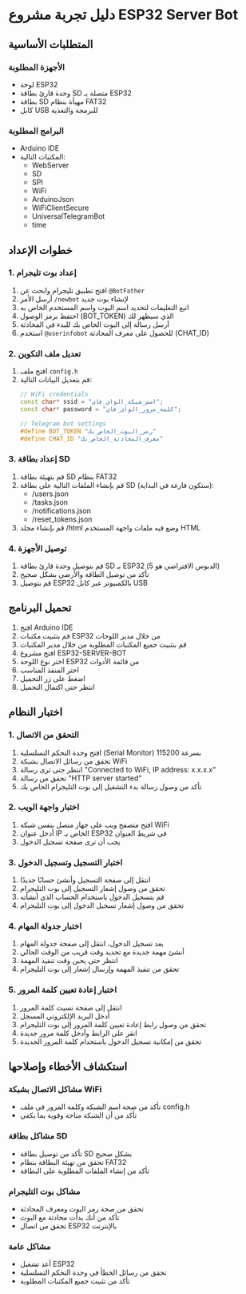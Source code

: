 # دليل تجربة مشروع ESP32 Server Bot

## المتطلبات الأساسية

### الأجهزة المطلوبة
- لوحة ESP32
- وحدة قارئ بطاقة SD متصلة بـ ESP32
- بطاقة SD مهيأة بنظام FAT32
- كابل USB للبرمجة والتغذية

### البرامج المطلوبة
- Arduino IDE
- المكتبات التالية:
  - WebServer
  - SD
  - SPI
  - WiFi
  - ArduinoJson
  - WiFiClientSecure
  - UniversalTelegramBot
  - time

## خطوات الإعداد

### 1. إعداد بوت تليجرام
1. افتح تطبيق تليجرام وابحث عن `@BotFather`
2. أرسل الأمر `/newbot` لإنشاء بوت جديد
3. اتبع التعليمات لتحديد اسم البوت واسم المستخدم الخاص به
4. احتفظ برمز الوصول (BOT_TOKEN) الذي سيظهر لك
5. أرسل رسالة إلى البوت الخاص بك للبدء في المحادثة
6. استخدم `@userinfobot` للحصول على معرف المحادثة (CHAT_ID)

### 2. تعديل ملف التكوين
1. افتح ملف `config.h`
2. قم بتعديل البيانات التالية:
   ```cpp
   // WiFi credentials
   const char* ssid = "اسم_شبكة_الواي_فاي";
   const char* password = "كلمة_مرور_الواي_فاي";

   // Telegram bot settings
   #define BOT_TOKEN "رمز_البوت_الخاص_بك"
   #define CHAT_ID "معرف_المحادثة_الخاص_بك"

### 3. إعداد بطاقة SD
1. قم بتهيئة بطاقة SD بنظام FAT32
2. قم بإنشاء الملفات التالية على بطاقة SD (ستكون فارغة في البداية):
   - /users.json
   - /tasks.json
   - /notifications.json
   - /reset_tokens.json
3. قم بإنشاء مجلد /html وضع فيه ملفات واجهة المستخدم HTML

### 4. توصيل الأجهزة

1. قم بتوصيل وحدة قارئ بطاقة SD بـ ESP32 (الدبوس الافتراضي هو 5)
2. تأكد من توصيل الطاقة والأرضي بشكل صحيح
3. قم بتوصيل ESP32 بالكمبيوتر عبر كابل USB

## تحميل البرنامج

1. افتح Arduino IDE
2. قم بتثبيت مكتبات ESP32 من خلال مدير اللوحات
3. قم بتثبيت جميع المكتبات المطلوبة من خلال مدير المكتبات
4. افتح مشروع ESP32-SERVER-BOT
5. اختر نوع اللوحة ESP32 من قائمة الأدوات
6. اختر المنفذ المناسب
7. اضغط على زر التحميل
8. انتظر حتى اكتمال التحميل

## اختبار النظام

### 1. التحقق من الاتصال

1. افتح وحدة التحكم التسلسلية (Serial Monitor) بسرعة 115200
2. تحقق من رسائل الاتصال بشبكة WiFi
3. انتظر حتى ترى رسالة "Connected to WiFi, IP address: x.x.x.x"
4. تحقق من رسالة "HTTP server started"
5. تأكد من وصول رسالة بدء التشغيل إلى بوت التليجرام الخاص بك

### 2. اختبار واجهة الويب

1. افتح متصفح ويب على جهاز متصل بنفس شبكة WiFi
2. أدخل عنوان IP الخاص بـ ESP32 في شريط العنوان
3. يجب أن ترى صفحة تسجيل الدخول

### 3. اختبار التسجيل وتسجيل الدخول

1. انتقل إلى صفحة التسجيل وأنشئ حسابًا جديدًا
2. تحقق من وصول إشعار التسجيل إلى بوت التليجرام
3. قم بتسجيل الدخول باستخدام الحساب الذي أنشأته
4. تحقق من وصول إشعار تسجيل الدخول إلى بوت التليجرام

### 4. اختبار جدولة المهام

1. بعد تسجيل الدخول، انتقل إلى صفحة جدولة المهام
2. أنشئ مهمة جديدة مع تحديد وقت قريب من الوقت الحالي
3. انتظر حتى يحين وقت تنفيذ المهمة
4. تحقق من تنفيذ المهمة وإرسال إشعار إلى بوت التليجرام

### 5. اختبار إعادة تعيين كلمة المرور

1. انتقل إلى صفحة نسيت كلمة المرور
2. أدخل البريد الإلكتروني المسجل
3. تحقق من وصول رابط إعادة تعيين كلمة المرور إلى بوت التليجرام
4. انقر على الرابط وأدخل كلمة مرور جديدة
5. تحقق من إمكانية تسجيل الدخول باستخدام كلمة المرور الجديدة

## استكشاف الأخطاء وإصلاحها

### مشاكل الاتصال بشبكة WiFi

- تأكد من صحة اسم الشبكة وكلمة المرور في ملف config.h
- تأكد من أن الشبكة متاحة وقوية بما يكفي

### مشاكل بطاقة SD

- تأكد من توصيل بطاقة SD بشكل صحيح
- تحقق من تهيئة البطاقة بنظام FAT32
- تأكد من إنشاء الملفات المطلوبة على البطاقة

### مشاكل بوت التليجرام

- تحقق من صحة رمز البوت ومعرف المحادثة
- تأكد من أنك بدأت محادثة مع البوت
- تحقق من اتصال ESP32 بالإنترنت

### مشاكل عامة

- أعد تشغيل ESP32
- تحقق من رسائل الخطأ في وحدة التحكم التسلسلية
- تأكد من تثبيت جميع المكتبات المطلوبة